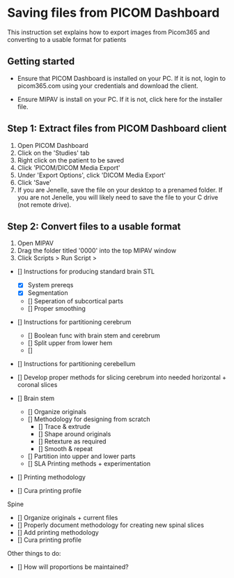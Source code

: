# Saving files from PICOM Dashboard

This instruction set explains how to export images from Picom365 and converting to a usable format for patients

## Getting started

- Ensure that PICOM Dashboard is installed on your PC. If it is not, login to picom365.com using your credentials and download the client.

- Ensure MIPAV is install on your PC. If it is not, click here for the installer file.

## Step 1: Extract files from PICOM Dashboard client

1. Open PICOM Dashboard
2. Click on the 'Studies' tab
3. Right click on the patient to be saved
4. Click 'PICOM/DICOM Media Export'
5. Under 'Export Options', click 'DICOM Media Export'
6. Click 'Save'
7. If you are Jenelle, save the file on your desktop to a prenamed folder. If you are not Jenelle, you will likely need to save the file to your C drive (not remote drive).

## Step 2: Convert files to a usable format

1. Open MIPAV
2. Drag the folder titled '0000' into the top MIPAV window
3. Click Scripts > Run Script > 


- [] Instructions for producing standard brain STL
    - [x] System prereqs
    - [x] Segmentation
    - [] Seperation of subcortical parts
    - [] Proper smoothing

- [] Instructions for partitioning cerebrum
    - [] Boolean func with brain stem and cerebrum
    - [] Split upper from lower hem
    - [] 
- [] Instructions for partitioning cerebellum
- [] Develop proper methods for slicing cerebrum into needed horizontal + coronal slices
- [] Brain stem
    - [] Organize originals
    - [] Methodology for designing from scratch
        - [] Trace & extrude
        - [] Shape around originals
        - [] Retexture as required
        - [] Smooth & repeat
    - [] Partition into upper and lower parts
    - [] SLA Printing methods + experimentation

- [] Printing methodology
- [] Cura printing profile

Spine
- [] Organize originals + current files
- [] Properly document methodology for creating new spinal slices
- [] Add printing methodology
- [] Cura printing profile


Other things to do:

- [] How will proportions be maintained?
